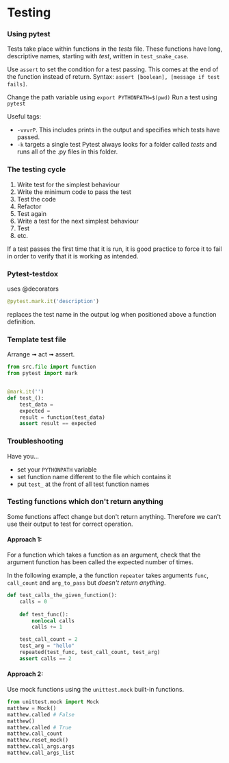 # Testing
### Using pytest
Tests take place within functions in the *tests* file. These functions have long, descriptive names, starting with *test*, written in `test_snake_case`.

Use `assert` to set the condition for a test passing. This comes at the end of the function instead of return. Syntax: `assert [boolean], [message if test fails]`.

Change the path variable using ``export PYTHONPATH=$(pwd)``
Run a test using `pytest`

Useful tags:
- `-vvvrP`. This includes prints in the output and specifies which tests have passed.
- `-k` targets a single test
Pytest always looks for a folder called *tests* and runs all of the .py files in this folder.
### The testing cycle
1. Write test for the simplest behaviour
2. Write the minimum code to pass the test
3. Test the code
4. Refactor
5. Test again
6. Write a test for the next simplest behaviour
7. Test
8. etc.

If a test passes the first time that it is run, it is good practice to force it to fail in order to verify that it is working as intended.

### Pytest-testdox
uses @decorators
```python
@pytest.mark.it('description')
```
replaces the test name in the output log when positioned above a function definition.

### Template test file
Arrange ➟ act ➟ assert.
```python
from src.file import function
from pytest import mark


@mark.it('')
def test_():
	test_data =
	expected =
	result = function(test_data)
	assert result == expected
```

### Troubleshooting
Have you...
- set your `PYTHONPATH` variable
- set function name different to the file which contains it
- put `test_` at the front of all test function names

### Testing functions which don't return anything
Some functions affect change but don't return anything. Therefore we can't use their output to test for correct operation.
#### Approach 1:
For a function which takes a function as an argument, check that the argument function has been called the expected number of times.

In the following example, a the function `repeater` takes arguments `func`, `call_count` and `arg_to_pass` but *doesn't return anything*.
```python
def test_calls_the_given_function():
	calls = 0
	
	def test_func():
		nonlocal calls
		calls += 1

	test_call_count = 2
	test_arg = "hello"
	repeated(test_func, test_call_count, test_arg)
	assert calls == 2
```

#### Approach 2:
Use mock functions using the `unittest.mock` built-in functions.
```python
from unittest.mock import Mock
matthew = Mock()
matthew.called # False
matthew()
matthew.called # True
matthew.call_count
matthew.reset_mock()
matthew.call_args.args
matthew.call_args_list
```
